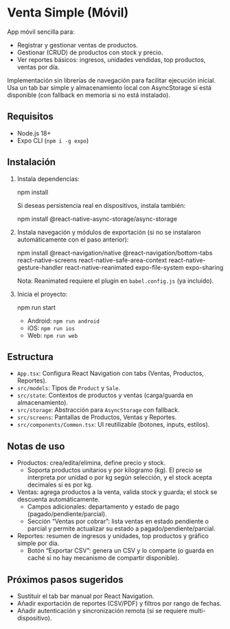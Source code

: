 # Venta Simple (Móvil)

App móvil sencilla para:

- Registrar y gestionar ventas de productos.
- Gestionar (CRUD) de productos con stock y precio.
- Ver reportes básicos: ingresos, unidades vendidas, top productos, ventas por día.

Implementación sin librerías de navegación para facilitar ejecución inicial. Usa un tab bar simple y almacenamiento local con AsyncStorage si está disponible (con fallback en memoria si no está instalado).

## Requisitos

- Node.js 18+
- Expo CLI (`npm i -g expo`)

## Instalación

1. Instala dependencias:

   npm install

   Si deseas persistencia real en dispositivos, instala también:

   npm install @react-native-async-storage/async-storage

2. Instala navegación y módulos de exportación (si no se instalaron automáticamente con el paso anterior):

   npm install @react-navigation/native @react-navigation/bottom-tabs react-native-screens react-native-safe-area-context react-native-gesture-handler react-native-reanimated expo-file-system expo-sharing

   Nota: Reanimated requiere el plugin en `babel.config.js` (ya incluido).

3. Inicia el proyecto:

   npm run start

   - Android: `npm run android`
   - iOS: `npm run ios`
   - Web: `npm run web`

## Estructura

- `App.tsx`: Configura React Navigation con tabs (Ventas, Productos, Reportes).
- `src/models`: Tipos de `Product` y `Sale`.
- `src/state`: Contextos de productos y ventas (carga/guarda en almacenamiento).
- `src/storage`: Abstracción para `AsyncStorage` con fallback.
- `src/screens`: Pantallas de Productos, Ventas y Reportes.
- `src/components/Common.tsx`: UI reutilizable (botones, inputs, estilos).

## Notas de uso

- Productos: crea/edita/elimina, define precio y stock.
  - Soporta productos unitarios y por kilogramo (kg). El precio se interpreta por unidad o por kg según selección, y el stock acepta decimales si es por kg.
- Ventas: agrega productos a la venta, valida stock y guarda; el stock se descuenta automáticamente.
  - Campos adicionales: departamento y estado de pago (pagado/pendiente/parcial).
  - Sección “Ventas por cobrar”: lista ventas en estado pendiente o parcial y permite actualizar su estado a pagado/pendiente/parcial.
- Reportes: resumen de ingresos y unidades, top productos y gráfico simple por día.
  - Botón “Exportar CSV”: genera un CSV y lo comparte (o guarda en caché si no hay mecanismo de compartir disponible).

## Próximos pasos sugeridos

- Sustituir el tab bar manual por React Navigation.
- Añadir exportación de reportes (CSV/PDF) y filtros por rango de fechas.
- Añadir autenticación y sincronización remota (si se requiere multi-dispositivo).
